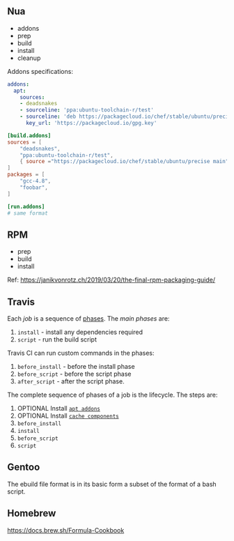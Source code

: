 
## Nua

- addons
- prep
- build
- install
- cleanup


Addons specifications:

```yaml
addons:
  apt:
    sources:
    - deadsnakes
    - sourceline: 'ppa:ubuntu-toolchain-r/test'
    - sourceline: 'deb https://packagecloud.io/chef/stable/ubuntu/precise main'
      key_url: 'https://packagecloud.io/gpg.key'
```

```toml
[build.addons]
sources = [
    "deadsnakes",
    "ppa:ubuntu-toolchain-r/test",
    { source ="https://packagecloud.io/chef/stable/ubuntu/precise main". key_url = "https://packagecloud.io/gpg.key"},
]
packages = [
    "gcc-4.8",
    "foobar",
]

[run.addons]
# same format
```

## RPM

- prep
- build
- install

Ref: https://janikvonrotz.ch/2019/03/20/the-final-rpm-packaging-guide/

## Travis

Each _job_ is a sequence of [phases](https://docs.travis-ci.com/user/for-beginners/#builds-jobs-stages-and-phases). The _main phases_ are:

1.  `install` - install any dependencies required
2.  `script` - run the build script

Travis CI can run custom commands in the phases:

1.  `before_install` - before the install phase
2.  `before_script` - before the script phase
3.  `after_script` - after the script phase.

The complete sequence of phases of a job is the lifecycle. The steps are:

1.  OPTIONAL Install [`apt addons`](https://docs.travis-ci.com/user/installing-dependencies/#installing-packages-with-the-apt-addon)
2.  OPTIONAL Install [`cache components`](https://docs.travis-ci.com/user/caching)
3.  `before_install`
4.  `install`
5.  `before_script`
6.  `script`


## Gentoo

The ebuild file format is in its basic form a subset of the format of a bash script.


##  Homebrew

https://docs.brew.sh/Formula-Cookbook
